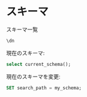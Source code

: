 # スキーマ

スキーマ一覧

```sql
\dn
```

現在のスキーマ:

```sql
select current_schema();
```

現在のスキーマを変更:

```sql
SET search_path = my_schema;
```
